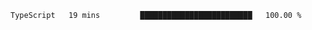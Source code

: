 <!--START_SECTION:waka-->

```txt
TypeScript   19 mins         █████████████████████████   100.00 %
```

<!--END_SECTION:waka-->